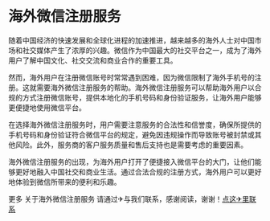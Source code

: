# 海外微信注册服务

随着中国经济的快速发展和全球化进程的加速推进，越来越多的海外人士对中国市场和社交媒体产生了浓厚的兴趣。微信作为中国最大的社交平台之一，成为了海外用户了解中国文化、社交交流和商业合作的重要工具。

然而，海外用户在注册微信账号时常常遇到困难，因为微信限制了海外手机号的注册。这就需要海外微信注册服务的帮助。海外微信注册服务可以帮助海外用户以合规的方式注册微信账号，提供本地化的手机号码和身份验证服务，让海外用户能够更便捷地使用微信平台。

在选择海外微信注册服务时，用户需要注意服务的合法性和信誉度，确保所提供的手机号码和身份验证符合微信平台的规定，避免因违规操作而导致账号被封禁或其他风险。此外，服务商的客户服务质量和售后支持也是需要考虑的重要因素。

海外微信注册服务的出现，为海外用户打开了便捷接入微信平台的大门，让他们能够更好地融入中国社交和商业生活。通过合法合规的注册方式，海外用户可以更好地体验到微信所带来的便利和乐趣。

更多 关于海外微信注册服务 请通过✈与我们联系，感谢阅读，谢谢！[点这✈里联系](https://ss.k02.cc)